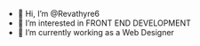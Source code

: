 - 👋 Hi, I’m @Revathyre6
- 👀 I’m interested in FRONT END DEVELOPMENT
- 🌱 I’m currently working as a Web Designer

<!---
Revathyre6/Revathyre6 is a ✨ special ✨ repository because its `README.md` (this file) appears on your GitHub profile.
You can click the Preview link to take a look at your changes.
--->
